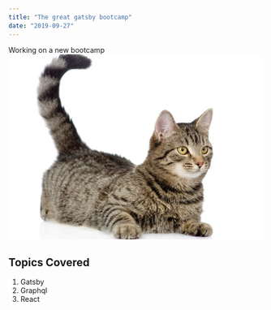```yaml
---
title: "The great gatsby bootcamp"
date: "2019-09-27"
---
```


Working on a new bootcamp
![cat](./cat.jpg)
## Topics Covered

1. Gatsby
2. Graphql
3. React